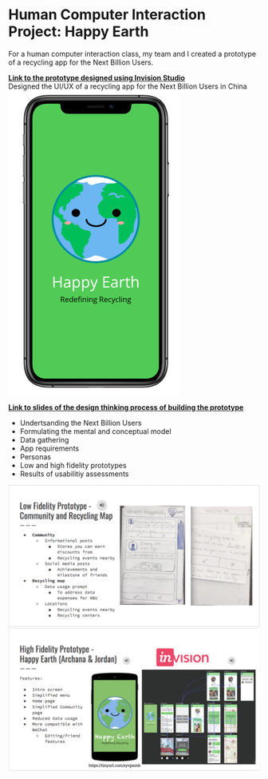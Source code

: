 # Human Computer Interaction Project: Happy Earth
For a human computer interaction class, my team and I created a prototype of a recycling app for the Next Billion Users.

**[Link to the prototype designed using Invision Studio](https://it430.invisionapp.com/public/prototype/sk3yl1bxw00feef011ztfgu00)** <br>
Designed the UI/UX of a recycling app for the Next Billion Users in China <br>
![Low Fidelity](https://github.com/archanaramakrishnan/human-computer-interaction/blob/master/Prototype.png)

**[Link to slides of the design thinking process of building the prototype](https://docs.google.com/presentation/d/1CFnoWWB_6tVOcFffiAInhUjaOX6RYqDAmgqUso111MI/edit?usp=sharing)** <br>
- Undertsanding the Next Billion Users
- Formulating the mental and conceptual model
- Data gathering
- App requirements
- Personas
- Low and high fidelity prototypes
- Results of usabilitiy assessments <br>

![Low Fidelity](https://github.com/archanaramakrishnan/human-computer-interaction/blob/master/Low_Fidelity.png)
![High Fidelity](https://github.com/archanaramakrishnan/human-computer-interaction/blob/master/High_Fidelity.png)

